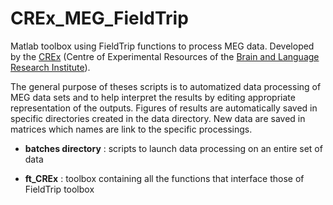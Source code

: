 # CREx_MEG_FieldTrip
Matlab toolbox using FieldTrip functions to process MEG data. 
Developed by the <a href="http://blricrex.hypotheses.org/" target="_blank">CREx</a> (Centre of Experimental Resources of the <a href="http://www.blri.fr/" target="_blank">Brain and Language Research Institute</a>). 

The general purpose of theses scripts is to automatized data processing of MEG data sets and to help interpret the results by editing appropriate representation of the outputs. 
Figures of results are automatically saved in specific directories created in the data directory. New data are saved in matrices which names are link to the specific processings.

* **batches directory** : scripts to launch data processing on an entire set of data

* **ft_CREx** : toolbox containing all the functions that interface those of FieldTrip toolbox

